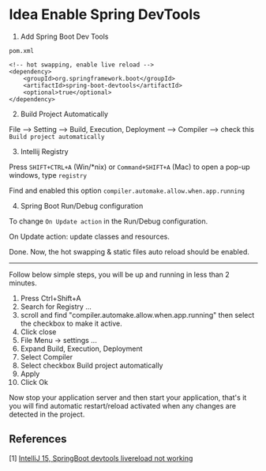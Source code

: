 # Idea Enable Spring DevTools

1. Add Spring Boot Dev Tools

`pom.xml`

```
<!-- hot swapping, enable live reload -->
<dependency>
    <groupId>org.springframework.boot</groupId>
    <artifactId>spring-boot-devtools</artifactId>
    <optional>true</optional>
</dependency>
```

2. Build Project Automatically

File –> Setting –> Build, Execution, Deployment –> Compiler –> check this `Build project automatically`

3. Intellij Registry

Press `SHIFT+CTRL+A` (Win/*nix) or `Command+SHIFT+A` (Mac) to open a pop-up windows, type `registry`

Find and enabled this option `compiler.automake.allow.when.app.running`

4. Spring Boot Run/Debug configuration

To change `On Update action` in the Run/Debug configuration.

On Update action: update classes and resources.



Done. Now, the hot swapping & static files auto reload should be enabled.

---



Follow below simple steps, you will be up and running in less than 2 minutes.

1. Press Ctrl+Shift+A
2. Search for Registry ...
3. scroll and find "compiler.automake.allow.when.app.running" then select the checkbox to make it active.
4. Click close
5. File Menu -> settings ...
6. Expand Build, Execution, Deployment
7. Select Compiler
8. Select checkbox Build project automatically
9. Apply
10. Click Ok

Now stop your application server and then start your application, that's it you will find automatic restart/reload activated when any changes are detected in the project.

## References

[1] [IntelliJ 15, SpringBoot devtools livereload not working](https://stackoverflow.com/questions/33869606/intellij-15-springboot-devtools-livereload-not-working)